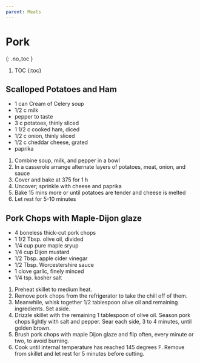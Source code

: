 ```yaml
---
parent: Meats
---
```


# Pork
{: .no_toc }

1. TOC
{:toc}

## Scalloped Potatoes and Ham

* 1 can Cream of Celery soup
* 1/2 c milk
* pepper to taste
* 3 c potatoes, thinly sliced
* 1 1/2 c cooked ham, diced
* 1/2 c onion, thinly sliced
* 1/2 c cheddar cheese, grated
* paprika

1. Combine soup, milk, and pepper in a bowl
2. In a casserole arrange alternate layers of potatoes, meat, onion, and sauce
3. Cover and bake at 375 for 1 h
4. Uncover; sprinkle with cheese and paprika
5. Bake 15 mins more or until potatoes are tender and cheese is melted
6. Let rest for 5-10 minutes




## Pork Chops with Maple-Dijon glaze

* 4 boneless thick-cut pork chops
* 1 1/2 Tbsp. olive oil, divided
* 1/4 cup pure maple sryup
* 1/4 cup Dijon mustard
* 1/2 Tbsp. apple cider vinegar
* 1/2 Tbsp. Worcestershire sauce
* 1 clove garlic, finely minced
* 1/4 tsp. kosher salt

1. Preheat skillet to medium heat. 
2. Remove pork chops from the refrigerator to take the chill off of them. 
3. Meanwhile, whisk together 1/2 tablespoon olive oil and remaining ingredients. Set aside.
4. Drizzle skillet with the remaining 1 tablespoon of olive oil. Season pork chops lightly with salt and pepper. Sear each side, 3 to 4 minutes, until golden brown. 
5. Brush pork chops with maple Dijon glaze and flip often, every minute or two, to avoid burning. 
6. Cook until internal temperature has reached 145 degrees F. Remove from skillet and let rest for 5 minutes before cutting.
